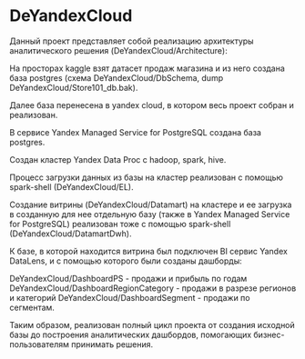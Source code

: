 # DeYandexCloud

Данный проект представляет собой реализацию архитектуры аналитического решения (DeYandexCloud/Architecture):

На просторах kaggle взят датасет продаж магазина и из него создана база postgres (схема DeYandexCloud/DbSchema, dump DeYandexCloud/Store101_db.bak).

Далее база перенесена в yandex cloud, в котором весь проект собран и реализован.

В сервисе Yandex Managed Service for PostgreSQL создана база postgres.

Создан кластер Yandex Data Proc с hadoop, spark, hive.

Процесс загрузки данных из базы на кластер реализован с помощью spark-shell (DeYandexCloud/EL).

Создание витрины (DeYandexCloud/Datamart) на кластере и ее загрузка в созданную для нее отдельную базу (также в Yandex Managed Service for PostgreSQL) реализован тоже с помощью spark-shell (DeYandexCloud/DatamartDwh).

К базе, в которой находится витрина был подключен BI сервис Yandex DataLens, и с помощью которого были созданы дашборды:

DeYandexCloud/DashboardPS - продажи и прибыль по годам
DeYandexCloud/DashboardRegionCategory - продажи в разрезе регионов и категорий
DeYandexCloud/DashboardSegment - продажи по сегментам.

Таким образом, реализован полный цикл проекта от создания исходной базы до построения аналитических дашбордов, помогающих бизнес-пользователям принимать решения.
